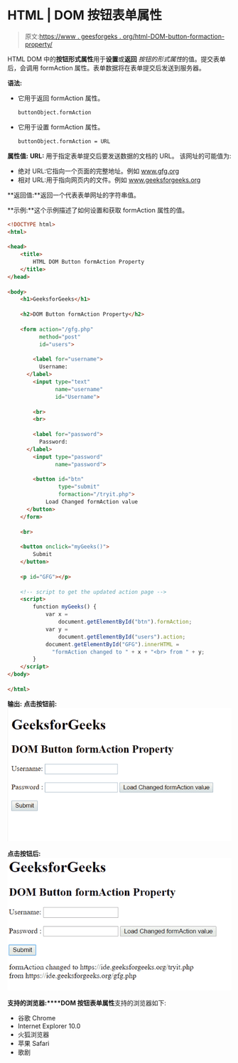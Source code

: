# HTML | DOM 按钮表单属性

> 原文:[https://www . geesforgeks . org/html-DOM-button-formaction-property/](https://www.geeksforgeeks.org/html-dom-button-formaction-property/)

HTML DOM 中的**按钮形式属性**用于**设置**或**返回** *按钮的形式属性*的值。提交表单后，会调用 formAction 属性。表单数据将在表单提交后发送到服务器。

**语法:**

*   它用于返回 formAction 属性。

    ```html
    buttonObject.formAction
    ```

*   它用于设置 formAction 属性。

    ```html
    buttonObject.formAction = URL
    ```

**属性值:**
**URL:** 用于指定表单提交后要发送数据的文档的 URL。
该网址的可能值为:

*   绝对 URL:它指向一个页面的完整地址。例如 www.gfg.org
*   相对 URL:用于指向网页内的文件。例如 www.geeksforgeeks.org

**返回值:**返回一个代表表单网址的字符串值。

**示例:**这个示例描述了如何设置和获取 formAction 属性的值。

```html
<!DOCTYPE html>
<html>

<head>
    <title>
        HTML DOM Button formAction Property
    </title>
</head>

<body>
    <h1>GeeksforGeeks</h1>

    <h2>DOM Button formAction Property</h2>

    <form action="/gfg.php" 
          method="post" 
          id="users">

        <label for="username">
          Username:
      </label>
        <input type="text" 
               name="username" 
               id="Username">

        <br>
        <br>

        <label for="password">
          Password: 
      </label>
        <input type="password" 
               name="password">

        <button id="btn" 
                type="submit"
                formaction="/tryit.php">
            Load Changed formAction value
      </button>
    </form>

    <br>

    <button onclick="myGeeks()">
        Submit
    </button>

    <p id="GFG"></p>

    <!-- script to get the updated action page -->
    <script>
        function myGeeks() {
            var x = 
                document.getElementById("btn").formAction;
            var y = 
                document.getElementById("users").action;
            document.getElementById("GFG").innerHTML = 
              "formAction changed to " + x + "<br> from " + y;
        }
    </script>
</body>

</html>
```

**输出:**
**点击按钮前:**
![](img/dafec501767c9143a697d49b50e8ad67.png)

**点击按钮后:**
![](img/b55a5d1f59f943113eb4a41c0be79aa2.png)

**支持的浏览器:****DOM 按钮表单属性**支持的浏览器如下:

*   谷歌 Chrome
*   Internet Explorer 10.0
*   火狐浏览器
*   苹果 Safari
*   歌剧